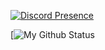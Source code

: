 [![Discord Presence](https://lanyard.kyrie25.me/api/1115935726413041695?useDisplayName=true&animationDuration=4s&waveColor=4500b5&waveSpotifyColor=FF597B&gradient=d10cc7-8154e6-4725a0&imgStyle=square)](https://discord.com/users/1115935726413041695)

[![My Github Status](https://myreadme.vercel.app/api/embed/AucuneInspiexe?panels=userstatistics&panels=toprepositories&panels=toplanguages&panels=commitgraph)
